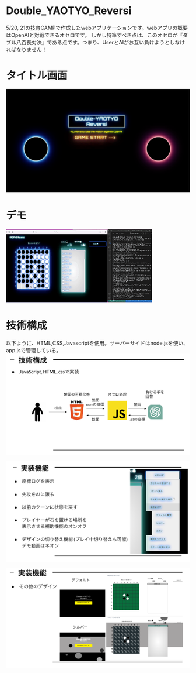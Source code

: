 # Double_YAOTYO_Reversi

5/20, 21の技育CAMPで作成したwebアプリケーションです。webアプリの概要はOpenAIと対戦できるオセロです。
しかし特筆すべき点は、このオセロが『ダブル八百長対決』である点です。つまり、UserとAIがお互い負けようとしなければなりません！

# タイトル画面

![title](title.png)

# デモ
![demo](Videotogif.gif)

# 技術構成
以下ように、HTML,CSS,Javascriptを使用。サーバーサイドはnode.jsを使い、app.jsで管理している。
![gijutu](technical.png)

![kinou](kinou.png)

![design](design.png)
